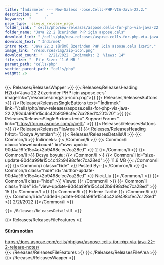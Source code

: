 ```yaml
---
title: "İndirmeler --- New-Saless -pose.Cells-PHP-VIA-Java-22.2." 
description:  "    . " 
keywords:  "    . " 
page_type:  single_release_page
folder_link: " cells/php/new-releases/aspose.cells-for-php-via-java-22.2/"
folder_name: "Java 22.2 üzerinden PHP için aspose.cels"
download_link: " /cells/php/new-releases/aspose.cells-for-php-via-java-22.2/90d4a99fe15c4c42b9498cfec7ca28ed"
download_text: " İndirmek"
intro_text: "Java 22.2 sürümü üzerinden PHP için aspose.cels içerir."
image_link: "/resources/img/zip-icon.png"
download_count: "   2/21/2022  İndirmeks: 2  Views: 14"
file_size: "  File Size: 11.6 MB "
parent_path: "cells/php"
section_parent_path: "cells/php"
weight: 26
---
```


{{< Releases/ReleasesWapper >}}
  {{< Releases/ReleasesHeading H2txt="Java 22.2 üzerinden PHP için aspose.cels" imagelink="/resources/img/zip-icon.png">}}
  {{< Releases/ReleasesButtons >}}
    {{< Releases/ReleasesSingleButtons text=" İndirmek" link="/cells/php/new-releases/aspose.cells-for-php-via-java-22.2/90d4a99fe15c4c42b9498cfec7ca28ed%20%20" >}}
    {{< Releases/ReleasesSingleButtons text=" Support Forum " link="https://forum.aspose.com/c/cells" >}}
  {{< Releases/ReleasesButtons >}}
  {{< Releases/ReleasesFileArea >}}
    {{< Releases/ReleasesHeading h4txt="Dosya Ayrıntıları">}}
    {{< Releases/ReleasesDetailsUl >}}
            {{< Common/li  >}} İndirmeks: {{< /Common/li >}} 
      {{< Common/li class="downloadcount" id="dwn-update-90d4a99fe15c4c42b9498cfec7ca28ed" >}} 2 {{< /Common/li >}} 
      {{< Common/li  >}} Dosya boyutu: {{< /Common/li >}} 
      {{< Common/li id="size-update-90d4a99fe15c4c42b9498cfec7ca28ed" >}} 11.6 MB {{< /Common/li >}} 
      {{< Common/li  class="hide" >}} Posted By: {{< /Common/li >}} 
      {{< Common/li class="hide" id="author-update-90d4a99fe15c4c42b9498cfec7ca28ed" >}} Nick.Liu {{< /Common/li >}} 
      {{< Common/li class="hide"  >}} Views: {{< /Common/li >}} 
      {{< Common/li class="hide" id="view-update-90d4a99fe15c4c42b9498cfec7ca28ed" >}} 15 {{< /Common/li >}} 
      {{< Common/li  >}} Ekleme Tarihi: {{< /Common/li >}} 
      {{< Common/li id="added-update-90d4a99fe15c4c42b9498cfec7ca28ed" >}} 2/21/2022 {{< /Common/li >}} 

    {{< /Releases/ReleasesDetailsUl >}}

  {{< Releases/ReleasesFileFeatures >}}
      <h4>Sürüm notları</h4><div><a href="https://docs.aspose.com/cells/phpjava/aspose-cells-for-php-via-java-22-2-release-notes/">https://docs.aspose.com/cells/phpjava/aspose-cells-for-php-via-java-22-2-release-notes/</a></div>
  {{< /Releases/ReleasesFileFeatures >}}
 {{< /Releases/ReleasesFileArea >}}
{{< /Releases/ReleasesWapper >}}


